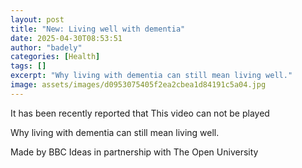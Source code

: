 ```yaml
---
layout: post
title: "New: Living well with dementia"
date: 2025-04-30T08:53:51
author: "badely"
categories: [Health]
tags: []
excerpt: "Why living with dementia can still mean living well."
image: assets/images/d0953075405f2ea2cbea1d84191c5a04.jpg
---
```


It has been recently reported that This video can not be played

Why living with dementia can still mean living well.

Made by BBC Ideas in partnership with The Open University

